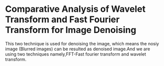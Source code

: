# Comparative Analysis of Wavelet Transform and Fast Fourier Transform for Image Denoising 
  
 This two technique is used for denoising the image, which means the nosiy image (Blurred images) can be resulted as denoised image.And we are using two techniques namely,FFT-Fast fourier transform and wavelet transform.
